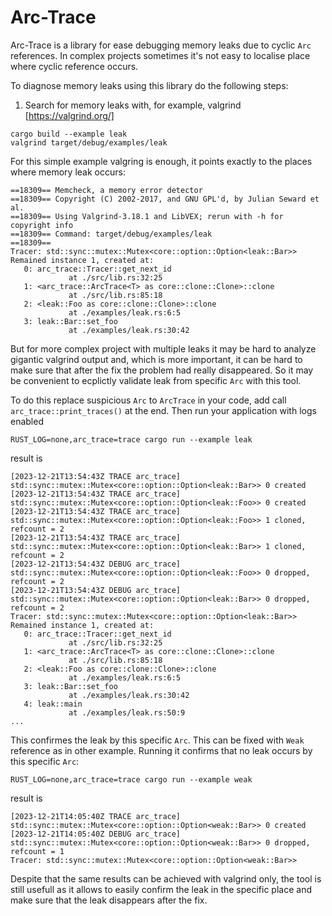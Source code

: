 # Arc-Trace

Arc-Trace is a library for ease debugging memory leaks due to cyclic `Arc` references. In complex projects sometimes it's not easy to localise place where cyclic reference occurs.

To diagnose memory leaks using this library do the following steps:

1. Search for memory leaks with, for example, valgrind [https://valgrind.org/]
```
cargo build --example leak
valgrind target/debug/examples/leak
```

For this simple example valgring is enough, it points exactly to the places where memory leak occurs:
```
==18309== Memcheck, a memory error detector
==18309== Copyright (C) 2002-2017, and GNU GPL'd, by Julian Seward et al.
==18309== Using Valgrind-3.18.1 and LibVEX; rerun with -h for copyright info
==18309== Command: target/debug/examples/leak
==18309== 
Tracer: std::sync::mutex::Mutex<core::option::Option<leak::Bar>>
Remained instance 1, created at:
   0: arc_trace::Tracer::get_next_id
             at ./src/lib.rs:32:25
   1: <arc_trace::ArcTrace<T> as core::clone::Clone>::clone
             at ./src/lib.rs:85:18
   2: <leak::Foo as core::clone::Clone>::clone
             at ./examples/leak.rs:6:5
   3: leak::Bar::set_foo
             at ./examples/leak.rs:30:42

```

But for more complex project with multiple leaks it may be hard to analyze gigantic valgrind output and, which is more important, it can be hard to make sure that after the fix the problem had really disappeared. So it may be convenient to ecplictly validate leak from specific `Arc` with this tool.

To do this replace suspicious `Arc` to `ArcTrace` in your code, add call `arc_trace::print_traces()` at the end. Then run your application with logs enabled 
```
RUST_LOG=none,arc_trace=trace cargo run --example leak
```
result is
```
[2023-12-21T13:54:43Z TRACE arc_trace] std::sync::mutex::Mutex<core::option::Option<leak::Bar>> 0 created
[2023-12-21T13:54:43Z TRACE arc_trace] std::sync::mutex::Mutex<core::option::Option<leak::Foo>> 0 created
[2023-12-21T13:54:43Z TRACE arc_trace] std::sync::mutex::Mutex<core::option::Option<leak::Foo>> 1 cloned, refcount = 2
[2023-12-21T13:54:43Z TRACE arc_trace] std::sync::mutex::Mutex<core::option::Option<leak::Bar>> 1 cloned, refcount = 2
[2023-12-21T13:54:43Z DEBUG arc_trace] std::sync::mutex::Mutex<core::option::Option<leak::Foo>> 0 dropped, refcount = 2
[2023-12-21T13:54:43Z DEBUG arc_trace] std::sync::mutex::Mutex<core::option::Option<leak::Bar>> 0 dropped, refcount = 2
Tracer: std::sync::mutex::Mutex<core::option::Option<leak::Bar>>
Remained instance 1, created at:
   0: arc_trace::Tracer::get_next_id
             at ./src/lib.rs:32:25
   1: <arc_trace::ArcTrace<T> as core::clone::Clone>::clone
             at ./src/lib.rs:85:18
   2: <leak::Foo as core::clone::Clone>::clone
             at ./examples/leak.rs:6:5
   3: leak::Bar::set_foo
             at ./examples/leak.rs:30:42
   4: leak::main
             at ./examples/leak.rs:50:9
...
```

This confirmes the leak by this specific `Arc`. This can be fixed with `Weak` reference as in other example. Running it confirms that no leak occurs by this specific `Arc`:
```
RUST_LOG=none,arc_trace=trace cargo run --example weak
```
result is
```
[2023-12-21T14:05:40Z TRACE arc_trace] std::sync::mutex::Mutex<core::option::Option<weak::Bar>> 0 created
[2023-12-21T14:05:40Z DEBUG arc_trace] std::sync::mutex::Mutex<core::option::Option<weak::Bar>> 0 dropped, refcount = 1
Tracer: std::sync::mutex::Mutex<core::option::Option<weak::Bar>>
```

Despite that the same results can be achieved with valgrind only, the tool is still usefull as it allows to easily confirm the leak in the specific place and make sure that the leak disappears after the fix.